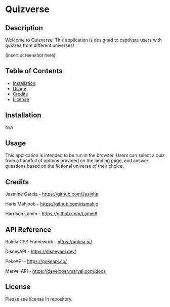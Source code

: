 # Quizverse

## Description
Welcome to Quizverse! This application is designed to captivate users with quizzes from different universes! 

(insert screenshot here)

## Table of Contents
- [Installation](#installation)
- [Usage](#usage)
- [Credits](#credits)
- [License](#license)

## Installation

N/A

## Usage

This application is intended to be run in the browser. Users can select a quiz from a handfull of options provided on the landing page, and answer questions based on the fictional universe of their choice.

## Credits

Jazmine Garcia - https://github.com/Jazinha

Haris Mahjoob - https://github.com/rismahjo

Harrison Lamm - https://github.com/Lamm9

## API Reference

Bulma CSS Framework - https://bulma.io/

DisneyAPI - https://disneyapi.dev/

PokeAPI - https://pokeapi.co/

Marvel API - https://developer.marvel.com/docs

## License

Please see license in repository.